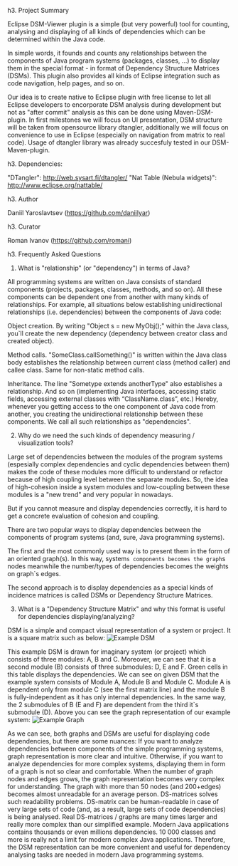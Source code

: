 h3. Project Summary

Eclipse DSM-Viewer plugin is a simple (but very powerful) tool for counting, analysing and displaying of all kinds of dependencies which can be determined within the Java code.

In simple words, it founds and counts any relationships between the components of Java program systems (packages, classes, ...) to display them in the special format - in format of Dependency Structure Matrices (DSMs). This plugin also provides all kinds of Eclipse integration such as code navigation, help pages, and so on.

Our idea is to create native to Eclipse plugin with free license to let all Eclipse developers to encorporate DSM analysis during development but not as "after commit" analysis as this can be done using Maven-DSM-plugin. In first milestones we will focus on UI presentation, DSM structure will be taken from opensource library dtangler, additionally we will focus on convenience to use in Eclipse (especially on navigation from matrix to real code). Usage of dtangler library was already succesfuly tested in our DSM-Maven-plugin.

h3. Dependencies:

"DTangler": http://web.sysart.fi/dtangler/
"Nat Table (Nebula widgets)": http://www.eclipse.org/nattable/

h3. Author

Daniil Yaroslavtsev (https://github.com/daniilyar)

h3. Curator

Roman Ivanov (https://github.com/romani) 

h3. Frequently Asked Questions

1. What is "relationship" (or "dependency") in terms of Java?

All programming systems are written on Java consists of standard components (projects, packages, classes, methods, and so on). All these components can be dependent one from another with many kinds of relationships. For example, all situations below establishing unidirectional relationships (i.e. dependencies) between the components of Java code:

Object creation. By writing "Object s = new MyObj();" within the Java class, you`ll create the new dependency (dependency between creator class and created object).

Method calls. "SomeClass.callSomething()" is written within the Java class body
establishes the relationship between current class (method caller) and callee class. Same for non-static method calls.

Inheritance. The line "Sometype extends anotherType" also establishes a relationship.
And so on (implementing Java interfaces, accessing static fields, accessing external classes with “ClassName.class”, etc.)
Hereby, whenever you getting access to the one component of Java code from another, you creating the unidirectional relationship between these components. We call all such relationships as "dependencies".

2. Why do we need the such kinds of dependency measuring / visualization tools?

Large set of dependencies between the modules of the program systems (espesially complex dependencies and cyclic dependencies between them) makes the code of these modules more difficult to understand or refactor because of high coupling level between the separate modules. So, the idea of high-cohesion inside a system modules and low-coupling between these modules is a "new trend" and very popular in nowadays. 

But if you cannot measure and display dependencies correctly, it is hard to get a concrete evaluation of cohesion and coupling.

There are two popular ways to display dependencies between the components of program systems (and, sure, Java programming systems).

The first and the most commonly used way is to present them in the form of an oriented graph(s). In this way, system`s components becomes the graph`s nodes meanwhile the number/types of dependencies becomes the weights on graph`s edges.

The second approach is to display dependencies as a special kinds of incidence matrices is called DSMs or Dependency Structure Matrices.

3. What is a "Dependency Structure Matrix" and why this format is useful for dependencies displaying/analyzing?

DSM is a simple and compact visual representation of a system or project. It is a square matrix such as below:
![Example DSM](https://raw.github.com/daniilyar/Eclipse-DSM-viewer/gh-pages/images/exampleDSM.png)

This example DSM is drawn for imaginary system (or project) which consists of three modules: A, B and C. Moreover, we can see that it is a second module (B) consists of three submodules: D, E and F. Green cells in this table displays the dependencies. 
We can see on given DSM that the example system consists of Module A, Module B and Module C. Module A is dependent only from module C (see the first matrix line) and the module B is fully-independent as it has only internal dependencies. In the same way, the 2 submodules of B (E and F) are dependent from the third it`s submodule (D).
Above you can see the graph representation of our example system:
![Example Graph](https://raw.github.com/daniilyar/Eclipse-DSM-viewer/gh-pages/images/exampleGRAPH.png)

As we can see, both graphs and DSMs are useful for displaying code dependencies, but there are some nuances:
If you want to analyze dependencies between components of the simple programming systems, graph representation is more clear and intuitive. Otherwise, if you want to analyze dependencies for more complex systems, displaying them in form of a graph is not so clear and comfortable. When the number of graph nodes and edges grows, the graph representation becomes very complex for understanding. The graph with more than 50 nodes (and 200+edges) becomes almost unreadable for an average person.
DS-matrices solves such readability problems. DS-matrix can be human-readable in case of very large sets of code (and, as a result, large sets of code dependencies) is being analysed.
Real DS-matrices / graphs are many times larger and really more complex than our simplified example. Modern Java applications contains thousands or even millions dependencies. 10 000 classes and more is really not a limit for modern complex Java applications. Therefore, the DSM representation can be more convenient and useful for dependency analysing tasks are needed in modern Java programming systems.

